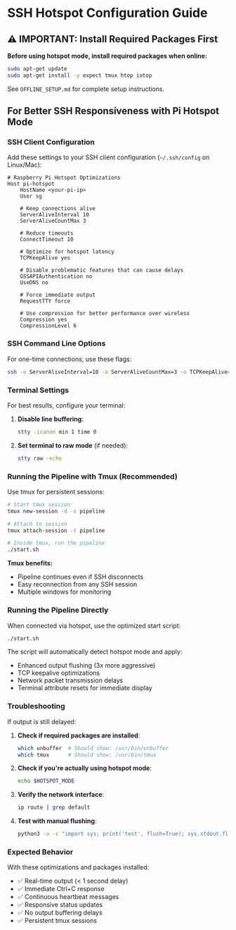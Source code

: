 # SSH Hotspot Configuration Guide

## ⚠️ IMPORTANT: Install Required Packages First

**Before using hotspot mode, install required packages when online:**

```bash
sudo apt-get update
sudo apt-get install -y expect tmux htop iotop
```

See `OFFLINE_SETUP.md` for complete setup instructions.

## For Better SSH Responsiveness with Pi Hotspot Mode

### SSH Client Configuration

Add these settings to your SSH client configuration (`~/.ssh/config` on Linux/Mac):

```ssh
# Raspberry Pi Hotspot Optimizations
Host pi-hotspot
    HostName <your-pi-ip>
    User sg
    
    # Keep connections alive
    ServerAliveInterval 10
    ServerAliveCountMax 3
    
    # Reduce timeouts
    ConnectTimeout 10
    
    # Optimize for hotspot latency
    TCPKeepAlive yes
    
    # Disable problematic features that can cause delays
    GSSAPIAuthentication no
    UseDNS no
    
    # Force immediate output
    RequestTTY force
    
    # Use compression for better performance over wireless
    Compression yes
    CompressionLevel 6
```

### SSH Command Line Options

For one-time connections, use these flags:

```bash
ssh -o ServerAliveInterval=10 -o ServerAliveCountMax=3 -o TCPKeepAlive=yes -o Compression=yes sg@<pi-ip>
```

### Terminal Settings

For best results, configure your terminal:

1. **Disable line buffering**:
   ```bash
   stty -icanon min 1 time 0
   ```

2. **Set terminal to raw mode** (if needed):
   ```bash
   stty raw -echo
   ```

### Running the Pipeline with Tmux (Recommended)

Use tmux for persistent sessions:

```bash
# Start tmux session
tmux new-session -d -s pipeline

# Attach to session
tmux attach-session -t pipeline

# Inside tmux, run the pipeline
./start.sh
```

**Tmux benefits:**
- Pipeline continues even if SSH disconnects
- Easy reconnection from any SSH session
- Multiple windows for monitoring

### Running the Pipeline Directly

When connected via hotspot, use the optimized start script:

```bash
./start.sh
```

The script will automatically detect hotspot mode and apply:
- Enhanced output flushing (3x more aggressive)
- TCP keepalive optimizations
- Network packet transmission delays
- Terminal attribute resets for immediate display

### Troubleshooting

If output is still delayed:

1. **Check if required packages are installed**:
   ```bash
   which unbuffer  # Should show: /usr/bin/unbuffer
   which tmux      # Should show: /usr/bin/tmux
   ```

2. **Check if you're actually using hotspot mode**:
   ```bash
   echo $HOTSPOT_MODE
   ```

3. **Verify the network interface**:
   ```bash
   ip route | grep default
   ```

4. **Test with manual flushing**:
   ```bash
   python3 -u -c "import sys; print('test', flush=True); sys.stdout.flush()"
   ```

### Expected Behavior

With these optimizations and packages installed:
- ✅ Real-time output (< 1 second delay)
- ✅ Immediate Ctrl+C response
- ✅ Continuous heartbeat messages
- ✅ Responsive status updates
- ✅ No output buffering delays
- ✅ Persistent tmux sessions 